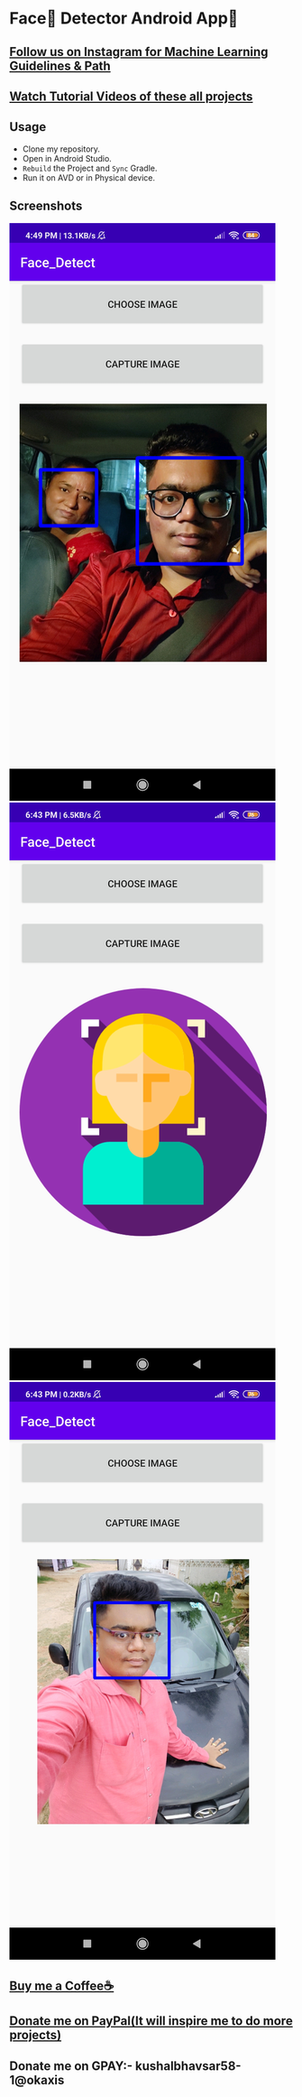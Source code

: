 # Face👨 Detector Android App📱


## [Follow us on Instagram for Machine Learning Guidelines & Path](https://www.instagram.com/machine_learning_hub.ai/)
## [Watch Tutorial Videos of these all projects](https://www.youtube.com/c/MachineLearningHub)

## Usage

- Clone my repository.
- Open in Android Studio.
- `Rebuild` the Project and `Sync` Gradle.
- Run it on AVD or in Physical device.

## Screenshots

<img src="https://github.com/Spidy20/Face_Detect_Android_App/blob/master/app/t1.jpg">
<img src="https://github.com/Spidy20/Face_Detect_Android_App/blob/master/app/t2.jpg">
<img src="https://github.com/Spidy20/Face_Detect_Android_App/blob/master/app/t3.jpg">

## [Buy me a Coffee☕](https://www.buymeacoffee.com/spidy20)
## [Donate me on PayPal(It will inspire me to do more projects)](https://www.paypal.me/spidy1820)
## Donate me on GPAY:- kushalbhavsar58-1@okaxis
